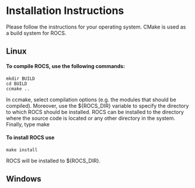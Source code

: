 Installation Instructions
=========================

Please follow the instructions for your operating system.
CMake is used as a build system for ROCS.


Linux
-----

#### To compile ROCS, use the following commands:
    mkdir BUILD
    cd BUILD
    ccmake ..
In ccmake, select compilation options (e.g. the modules that should be compiled). 
Moreover, use the ${ROCS_DIR} variable to specify the directory to which ROCS should be installed.
ROCS can be installed to the directory where the source code is located or any other directory in the system.
Finally, type
    make


#### To install ROCS use
    make install
ROCS will be installed to ${ROCS_DIR}.


Windows
-------